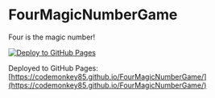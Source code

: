 # FourMagicNumberGame

Four is the magic number!

[![Deploy to GitHub Pages](https://github.com/codemonkey85/FourMagicNumberGame/actions/workflows/main.yml/badge.svg)](https://github.com/codemonkey85/FourMagicNumberGame/actions/workflows/main.yml)

Deployed to GitHub Pages: [https://codemonkey85.github.io/FourMagicNumberGame/](https://codemonkey85.github.io/FourMagicNumberGame/)
